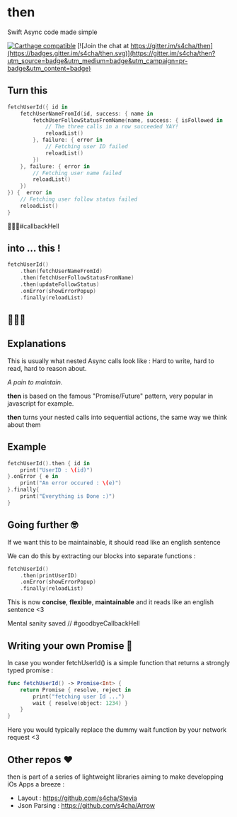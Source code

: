 # then
Swift Async code made simple

[![Carthage compatible](https://img.shields.io/badge/Carthage-compatible-4BC51D.svg?style=flat)](https://github.com/Carthage/Carthage)
[![Join the chat at https://gitter.im/s4cha/then](https://badges.gitter.im/s4cha/then.svg)](https://gitter.im/s4cha/then?utm_source=badge&utm_medium=badge&utm_campaign=pr-badge&utm_content=badge)

## Turn this
```swift
fetchUserId({ id in
    fetchUserNameFromId(id, success: { name in
        fetchUserFollowStatusFromName(name, success: { isFollowed in
            // The three calls in a row succeeded YAY!
            reloadList()
        }, failure: { error in
            // Fetching user ID failed
            reloadList()
        })
    }, failure: { error in
        // Fetching user name failed
        reloadList()
    })
}) {  error in
    // Fetching user follow status failed
    reloadList()
}
```
🙉🙈🙊#callbackHell

## into ... this !

```swift
fetchUserId()
    .then(fetchUserNameFromId)
    .then(fetchUserFollowStatusFromName)
    .then(updateFollowStatus)
    .onError(showErrorPopup)
    .finally(reloadList)
```
## 🎉🎉🎉


## Explanations
This is usually what nested Async calls look like :
Hard to write, hard to read, hard to reason about.

*A pain to maintain.*

**then** is based on the famous "Promise/Future" pattern, very popular in javascript for example.

**then** turns your nested calls into sequential actions, the same way we think about them

## Example
```swift
fetchUserId().then { id in
    print("UserID : \(id)")
}.onError { e in
    print("An error occured : \(e)")
}.finally{
    print("Everything is Done :)")
}
```

## Going further 🤓

If we want this to be maintainable, it should read like an english sentence

We can do this by extracting our blocks into separate functions :

```swift
fetchUserId()
    .then(printUserID)
    .onError(showErrorPopup)
    .finally(reloadList)
```

This is now **concise**, **flexible**, **maintainable** and it reads like an english sentence <3

Mental sanity saved
// #goodbyeCallbackHell


## Writing your own Promise 💪
In case you wonder fetchUserId() is a simple function that returns a strongly typed promise :

```swift
func fetchUserId() -> Promise<Int> {
    return Promise { resolve, reject in
        print("fetching user Id ...")
        wait { resolve(object: 1234) }
    }
}
```
Here you would typically replace the dummy wait function by your network request <3


## Other repos ❤️
then is part of a series of lightweight libraries aiming to make developping iOs Apps a breeze :
- Layout : https://github.com/s4cha/Stevia
- Json Parsing : https://github.com/s4cha/Arrow
